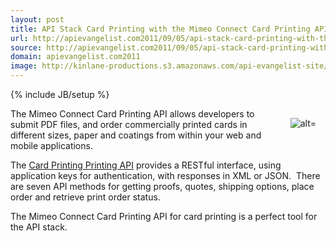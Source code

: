 ```yaml
---
layout: post
title: API Stack Card Printing with the Mimeo Connect Card Printing API
url: http://apievangelist.com2011/09/05/api-stack-card-printing-with-the-mimeo-connect-card-printing-api/
source: http://apievangelist.com2011/09/05/api-stack-card-printing-with-the-mimeo-connect-card-printing-api/
domain: apievangelist.com2011
image: http://kinlane-productions.s3.amazonaws.com/api-evangelist-site/blog/card-sample-image.png
---
```

{% include JB/setup %}
<p><img style="padding: 15px;" src="http://kinlane-productions.s3.amazonaws.com/mimeo/card-sample-image.png" alt=" alt=" align="right" />The Mimeo Connect Card Printing API allows developers to submit PDF files, and order commercially printed cards in different sizes, paper and coatings from within your web and mobile applications.</p>
<p>The <a title="Card Printing API" href="&quot;http:/mimeoconnect.3scale.net/wiki/card-printing-api">Card Printing Printing API</a> provides a RESTful interface, using application keys for authentication, with responses in XML or JSON. &nbsp;There are seven API methods for getting proofs, quotes, shipping options, place order and retrieve print order status.</p>
<p>The Mimeo Connect Card Printing API for card printing is a perfect tool for the API stack.</p>
